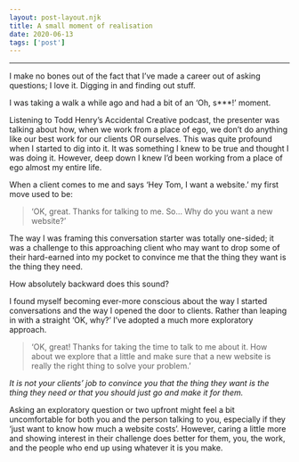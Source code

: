 ```yaml
---
layout: post-layout.njk 
title: A small moment of realisation
date: 2020-06-13
tags: ['post']
---
```


*****

<!-- Excerpt Start -->
I make no bones out of the fact that I’ve made a career out of asking questions; I love it. Digging in and finding out stuff.

I was taking a walk a while ago and had a bit of an ‘Oh, s***!’ moment.<!-- Excerpt End -->


Listening to Todd Henry’s Accidental Creative podcast, the presenter was talking about how, when we work from a place of ego, we don’t do anything like our best work for our clients OR ourselves. This was quite profound when I started to dig into it. It was something I knew to be true and thought I was doing it. However, deep down I knew I’d been working from a place of ego almost my entire life.

When a client comes to me and says ‘Hey Tom, I want a website.’ my first move used to be:

> ‘OK, great. Thanks for talking to me. So… Why do you want a new website?’

The way I was framing this conversation starter was totally one-sided; it was a challenge to this approaching client who may want to drop some of their hard-earned into my pocket to convince me that the thing they want is the thing they need.

How absolutely backward does this sound?

I found myself becoming ever-more conscious about the way I started conversations and the way I opened the door to clients. Rather than leaping in with a straight ‘OK, why?’ I’ve adopted a much more exploratory approach.

> ‘OK, great! Thanks for taking the time to talk to me about it. How about we explore that a little and make sure that a new website is really the right thing to solve your problem.’

*It is not your clients’ job to convince you that the thing they want is the thing they need or that you should just go and make it for them.*

Asking an exploratory question or two upfront might feel a bit uncomfortable for both you and the person talking to you, especially if they ‘just want to know how much a website costs’. However, caring a little more and showing interest in their challenge does better for them, you, the work, and the people who end up using whatever it is you make.